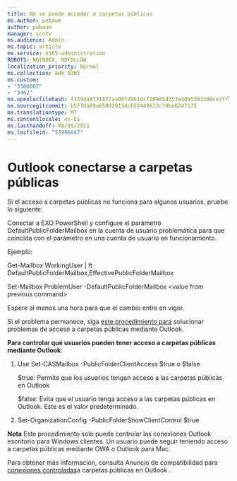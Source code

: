 ```yaml
---
title: No se puede acceder a carpetas públicas
ms.author: pebaum
author: pebaum
manager: scotv
ms.audience: Admin
ms.topic: article
ms.service: o365-administration
ROBOTS: NOINDEX, NOFOLLOW
localization_priority: Normal
ms.collection: Adm_O365
ms.custom:
- "3500007"
- "3462"
ms.openlocfilehash: f129da8731877aa00fd9b1dcf20905d353a4895303390ce7ff5642a8ff3ccbc2
ms.sourcegitcommit: b5f7da89a650d2915dc652449623c78be6247175
ms.translationtype: MT
ms.contentlocale: es-ES
ms.lasthandoff: 08/05/2021
ms.locfileid: "53996647"
---
```

# <a name="outlook-cannot-connect-to-public-folders"></a>Outlook conectarse a carpetas públicas

Si el acceso a carpetas públicas no funciona para algunos usuarios, pruebe lo siguiente:

Conectar a EXO PowerShell y configure el parámetro DefaultPublicFolderMailbox en la cuenta de usuario problemática para que coincida con el parámetro en una cuenta de usuario en funcionamiento.

Ejemplo:

Get-Mailbox WorkingUser | ft DefaultPublicFolderMailbox,EffectivePublicFolderMailbox

Set-Mailbox ProblemUser -DefaultPublicFolderMailbox \<value from previous command>

Espere al menos una hora para que el cambio entre en vigor.

Si el problema permanece, siga [este procedimiento para](https://aka.ms/pfcte) solucionar problemas de acceso a carpetas públicas mediante Outlook.
 
**Para controlar qué usuarios pueden tener acceso a carpetas públicas mediante Outlook**:

1.  Use Set-CASMailbox <mailboxname> -PublicFolderClientAccess $true o $false  
      
    $true: Permite que los usuarios tengan acceso a las carpetas públicas en Outlook  
      
    $false: Evita que el usuario tenga acceso a las carpetas públicas en Outlook. Este es el valor predeterminado.  
        
2.  Set-OrganizationConfig -PublicFolderShowClientControl $true   
      
**Nota** Este procedimiento solo puede controlar las conexiones Outlook escritorio para Windows clientes. Un usuario puede seguir teniendo acceso a carpetas públicas mediante OWA o Outlook para Mac.
 
Para obtener más información, consulta Anuncio de compatibilidad para [conexiones controladas](https://aka.ms/controlpf)a carpetas públicas en Outlook .